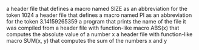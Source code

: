 a header file that defines a macro named SIZE as an abbreviation for the token 1024
a header file that defines a macro named PI as an abbreviation for the token 3.14159265359
a program that prints the name of the file it was compiled from
a header file with function-like macro ABS(x) that computes the absolute value of a number x
a header file with function-like macro SUM(x, y) that computes the sum of the numbers x and y

